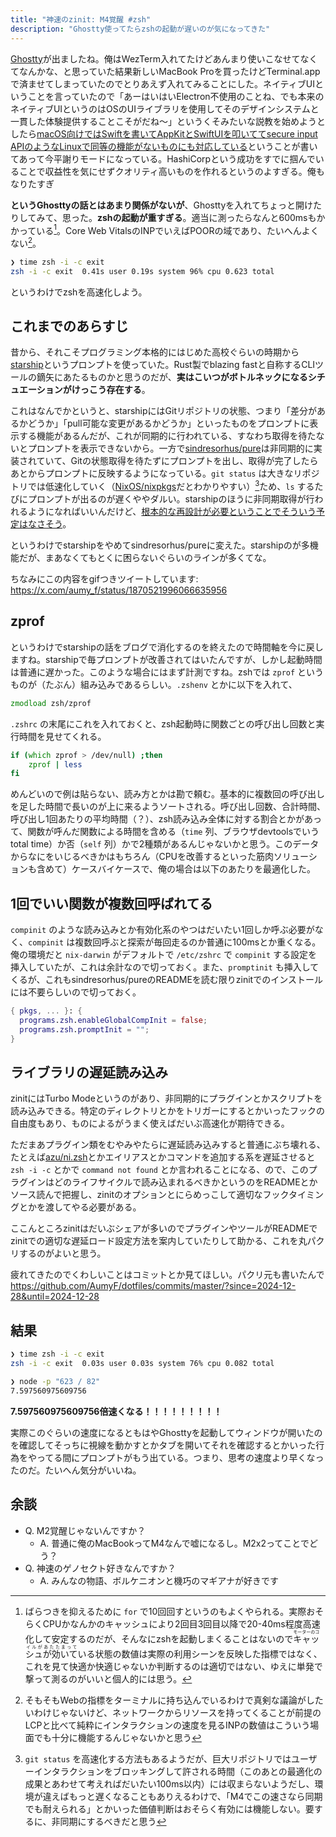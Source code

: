 ```yaml
---
title: "神速のzinit: M4覚醒 #zsh"
description: "Ghostty使ってたらzshの起動が遅いのが気になってきた"
---
```


[Ghostty](https://ghostty.org)が出ましたね。俺はWezTerm入れてたけどあんまり使いこなせてなくてなんかな、と思っていた結果新しいMacBook Proを買ったけどTerminal.appで済ませてしまっていたのでとりあえず入れてみることにした。ネイティブUIということを言っていたので「あーはいはいElectron不使用のことね、でも本来のネイティブUIというのはOSのUIライブラリを使用してそのデザインシステムと一貫した体験提供することこそがだね〜」というくそみたいな説教を始めようとしたら[macOS向けではSwiftを書いてAppKitとSwiftUIを叩いててsecure input APIのようなLinuxで同等の機能がないものにも対応している](https://ghostty.org/docs/about#native)ということが書いてあって今平謝りモードになっている。HashiCorpという成功をすでに掴んでいることで収益性を気にせずクオリティ高いものを作れるというのよすぎる。俺もなりたすぎ

**というGhosttyの話とはあまり関係がないが**、Ghosttyを入れてちょっと開けたりしてみて、思った。**zshの起動が重すぎる**。適当に測ったらなんと600msもかかっている[^cache]。Core Web VitalsのINPでいえばPOORの域であり、たいへんよくない[^cwv]。

[^cache]: ばらつきを抑えるために `for` で10回回すというのもよくやられる。実際おそらくCPUかなんかのキャッシュにより2回目3回目以降で20-40ms程度高速化して安定するのだが、そんなにzshを起動しまくることはないので<ruby>キャッシュが効いて<rt>モーターのコイルがあたたまって</rt></ruby>いる状態の数値は実際の利用シーンを反映した指標ではなく、これを見て快適か快適じゃないか判断するのは適切ではない、ゆえに単発で撃って測るのがいいと個人的には思う。

[^cwv]: そもそもWebの指標をターミナルに持ち込んでいるわけで真剣な議論がしたいわけじゃないけど、ネットワークからリソースを持ってくることが前提のLCPと比べて純粋にインタラクションの速度を見るINPの数値はこういう場面でも十分に機能するんじゃないかと思う

```zsh
❯ time zsh -i -c exit
zsh -i -c exit  0.41s user 0.19s system 96% cpu 0.623 total
```

というわけでzshを高速化しよう。

## これまでのあらすじ

昔から、それこそプログラミング本格的にはじめた高校ぐらいの時期から[starship](https://starship.rs)というプロンプトを使っていた。Rust製でblazing fastと自称するCLIツールの鏑矢にあたるものかと思うのだが、**実はこいつがボトルネックになるシチュエーションがけっこう存在する**。

これはなんでかというと、starshipにはGitリポジトリの状態、つまり「差分があるかどうか」「pull可能な変更があるかどうか」といったものをプロンプトに表示する機能があるんだが、これが同期的に行われている、すなわち取得を待たないとプロンプトを表示できないから。一方で[sindresorhus/pure](https://github.com/sindresorhus/pure)は非同期的に実装されていて、Gitの状態取得を待たずにプロンプトを出し、取得が完了したらあとからプロンプトに反映するようになっている。`git status` は大きなリポジトリでは低速化していく（[NixOS/nixpkgs](https://github.com/NixOS/nixpkgs)だとわかりやすい）[^gitstatus]ため、`ls` するたびにプロンプトが出るのが遅くややダルい。starshipのほうに非同期取得が行われるようになればいいんだけど、[根本的な再設計が必要ということでそういう予定はなさそう](https://github.com/starship/starship/issues/301)。

[^gitstatus]: `git status` を高速化する方法もあるようだが、巨大リポジトリではユーザーインタラクションをブロッキングして許される時間（このあとの最適化の成果とあわせて考えればだいたい100ms以内）には収まらないようだし、環境が違えばもっと遅くなることもありえるわけで、「M4でこの速さなら同期でも耐えられる」とかいった価値判断はおそらく有効には機能しない。要するに、非同期にするべきだと思う

というわけでstarshipをやめてsindresorhus/pureに変えた。starshipのが多機能だが、まあなくてもとくに困らないぐらいのラインが多くてな。

ちなみにこの内容をgifつきツイートしています: https://x.com/aumy_f/status/1870521996066635956

## zprof

というわけでstarshipの話をブログで消化するのを終えたので時間軸を今に戻しますね。starshipで毎プロンプトが改善されてはいたんですが、しかし起動時間は普通に遅かった。このような場合にはまず計測ですね。zshでは `zprof` というものが（たぶん）組み込みであるらしい。`.zshenv` とかに以下を入れて、

```zsh
zmodload zsh/zprof
```

`.zshrc` の末尾にこれを入れておくと、zsh起動時に関数ごとの呼び出し回数と実行時間を見せてくれる。

```zsh
if (which zprof > /dev/null) ;then
    zprof | less
fi
```

めんどいので例は貼らない、読み方とかは勘で頼む。基本的に複数回の呼び出しを足した時間で長いのが上に来るようソートされる。呼び出し回数、合計時間、呼び出し1回あたりの平均時間（？）、zsh読み込み全体に対する割合とかがあって、関数が呼んだ関数による時間を含める（`time` 列、ブラウザdevtoolsでいうtotal time）か否（`self` 列）かで2種類があるんじゃないかと思う。このデータからなにをいじるべきかはもちろん（CPUを改善するといった筋肉ソリューションも含めて）ケースバイケースで、俺の場合は以下のあたりを最適化した。

## 1回でいい関数が複数回呼ばれてる

`compinit` のような読み込みとか有効化系のやつはだいたい1回しか呼ぶ必要がなく、`compinit` は複数回呼ぶと探索が毎回走るのか普通に100msとか重くなる。俺の環境だと `nix-darwin` がデフォルトで `/etc/zshrc` で `compinit` する設定を挿入していたが、これは余計なので切っておく。また、`promptinit` も挿入してくるが、これもsindresorhus/pureのREADMEを読む限りzinitでのインストールには不要らしいので切っておく。

```nix
{ pkgs, ... }: {
  programs.zsh.enableGlobalCompInit = false;
  programs.zsh.promptInit = "";
}
```

## ライブラリの遅延読み込み

zinitにはTurbo Modeというのがあり、非同期的にプラグインとかスクリプトを読み込みできる。特定のディレクトリとかをトリガーにするとかいったフックの自由度もあり、ものによるがうまく使えばだいぶ高速化が期待できる。

ただまあプラグイン類をむやみやたらに遅延読み込みすると普通にぶち壊れる、たとえば[azu/ni.zsh](https://github.com/azu/ni.zsh)とかエイリアスとかコマンドを追加する系を遅延させると `zsh -i -c` とかで `command not found` とか言われることになる、ので、このプラグインはどのライフサイクルで読み込まれるべきかというのをREADMEとかソース読んで把握し、zinitのオプションとにらめっこして適切なフックタイミングとかを渡してやる必要がある。

ここんところzinitはだいぶシェアが多いのでプラグインやツールがREADMEでzinitでの適切な遅延ロード設定方法を案内していたりして助かる、これを丸パクリするのがよいと思う。

疲れてきたのでくわしいことはコミットとか見てほしい。パクリ元も書いたんで https://github.com/AumyF/dotfiles/commits/master/?since=2024-12-28&until=2024-12-28

## 結果

```zsh
❯ time zsh -i -c exit
zsh -i -c exit  0.03s user 0.03s system 76% cpu 0.082 total

❯ node -p "623 / 82"
7.597560975609756
```

**7.597560975609756倍速くなる！！！！！！！！！**

実際このぐらいの速度になるともはやGhosttyを起動してウィンドウが開いたのを確認してそっちに視線を動かすとかタブを開いてそれを確認するとかいった行為をやってる間にプロンプトがもう出ている。つまり、思考の速度より早くなったのだ。たいへん気分がいいね。

## 余談

- Q. M2覚醒じゃないんですか？
  - A. 普通に俺のMacBookってM4なんで嘘になるし。M2x2ってことでどう？
- Q. 神速のゲノセクト好きなんですか？
  - A. みんなの物語、ボルケニオンと機巧のマギアナが好きです
